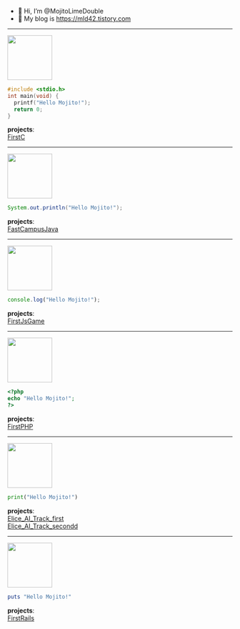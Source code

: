 - 🖖 Hi, I’m @MojitoLimeDouble
- 💽 My blog is https://mld42.tistory.com

<hr/>

<img src="https://user-images.githubusercontent.com/66380736/147230622-61a624e3-afa1-4761-8230-a782ccb6490d.png" width="100px" height="100px"/>

```c
#include <stdio.h>
int main(void) {
  printf("Hello Mojito!");
  return 0;
}
```

__projects__:    
[FirstC](https://github.com/MojitoLimeDouble/FirstC)

<hr/>

<img src="https://user-images.githubusercontent.com/66380736/146814422-7a7224a5-2249-455e-a0bd-3b540979beb3.png" width="100px" height="100px"/>

```java
System.out.println("Hello Mojito!");
```
__projects__:    
[FastCampusJava](https://github.com/MojitoLimeDouble/FastCampusJava)

<hr/>

<img src="https://user-images.githubusercontent.com/66380736/147283074-4ef73013-335b-4db2-aeaf-1d6a0b7c6ea4.png" width="100px" height="100px">

```js
console.log("Hello Mojito!");
```
__projects__:    
[FirstJsGame](https://github.com/MojitoLimeDouble/FirstJsGame)

<hr/>

<img src="https://user-images.githubusercontent.com/66380736/147083663-d5aafb12-c8a6-4e95-8f20-a96bcb2c0c2a.png" width="100px" height="100px">

```php
<?php
echo "Hello Mojito!";
?>
```
__projects__:    
[FirstPHP](https://github.com/MojitoLimeDouble/FirstPHP)

<hr/>

<img src="https://user-images.githubusercontent.com/66380736/147381529-74798834-3de4-471a-a0c1-2d1f25125b05.png" width="100px" height="100px">

```python
print("Hello Mojito!")
```
__projects__:    
[Elice_AI_Track_first](https://github.com/MojitoLimeDouble/elice_pj_test)   
[Elice_AI_Track_secondd](https://github.com/MojitoLimeDouble/Elice-OTT-Project)

<hr/>

<img src="https://user-images.githubusercontent.com/66380736/146685970-32e43826-2378-4edb-bc6c-2a2c7edf3d93.png" width="100px" height="100px"/>

```ruby
puts "Hello Mojito!"
```
__projects__:    
[FirstRails](https://github.com/MojitoLimeDouble/FirstRails)
